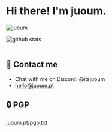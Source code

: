 # Hi there! I'm juoum.

<p align="left"> <img src="https://komarev.com/ghpvc/?username=itsjuoum" alt="juoum" /> </p>

![github stats](https://github-readme-stats.vercel.app/api?username=itsjuoum&show_icons=true&theme=dark)
<br>
<br>

## 📨 Contact me

- Chat with me on Discord: @itsjuoum
- hello@juoum.pt

## 🔒 PGP

[juoum.pt/pgp.txt](https://juoum.pt/pgp.txt)
